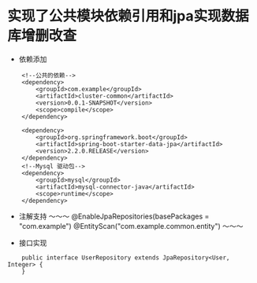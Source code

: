 # 实现了公共模块依赖引用和jpa实现数据库增删改查

- 依赖添加
~~~
    <!--公共的依赖-->
    <dependency>
        <groupId>com.example</groupId>
        <artifactId>cluster-common</artifactId>
        <version>0.0.1-SNAPSHOT</version>
        <scope>compile</scope>
    </dependency>

    <dependency>
        <groupId>org.springframework.boot</groupId>
        <artifactId>spring-boot-starter-data-jpa</artifactId>
        <version>2.2.0.RELEASE</version>
    </dependency>
    <!--Mysql 驱动包-->
    <dependency>
        <groupId>mysql</groupId>
        <artifactId>mysql-connector-java</artifactId>
        <scope>runtime</scope>
    </dependency>
~~~

- 注解支持
～～～
@EnableJpaRepositories(basePackages = "com.example")
@EntityScan("com.example.common.entity")
～～～

- 接口实现
~~~
    public interface UserRepository extends JpaRepository<User, Integer> {
    }
~~~
